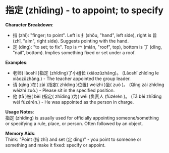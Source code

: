 # **指定 (zhǐdìng) - to appoint; to specify**

**Character Breakdown**:  
- 指 (zhǐ): "finger; to point". Left is 扌(shǒu, "hand", left side), right is 旨 (zhǐ, "aim", right side). Suggests pointing with the hand.  
- 定 (dìng): "to set; to fix". Top is 宀 (mián, "roof", top), bottom is 丁 (dīng, "nail", bottom). Implies something fixed or set under a roof.

**Examples**:  
- 老师( lǎoshī )指定 (zhǐdìng)了小组长 (xiǎozǔzhǎng)。 (Lǎoshī zhǐdìng le xiǎozǔzhǎng.) - The teacher appointed the group leader.  
- 请 (qǐng )在( zài )指定( zhǐdìng )位置( wèizhì )坐( zuò )。 (Qǐng zài zhǐdìng wèizhì zuò.) - Please sit in the specified position.  
- 他 (tā )被( bèi )指定( zhǐdìng )为( wéi )负责人 (fùzérén )。 (Tā bèi zhǐdìng wéi fùzérén.) - He was appointed as the person in charge.

**Usage Notes**:  
指定 (zhǐdìng) is usually used for officially appointing someone/something or specifying a rule, place, or person. Often followed by an object.

**Memory Aids**:  
Think: "Point (指 zhǐ) and set (定 dìng)" - you point to someone or something and make it fixed: specify or appoint.